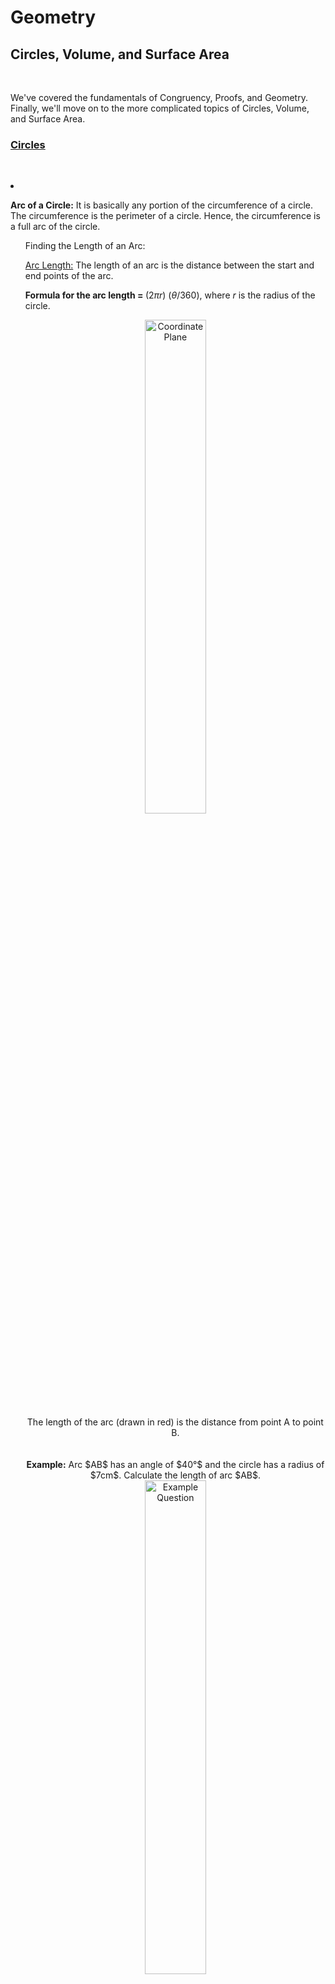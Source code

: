 <link rel="stylesheet" href="../../contentStyle.css">

<script type="text/javascript" async="" src="https://cdnjs.cloudflare.com/ajax/libs/mathjax/2.7.4/MathJax.js?config=TeX-MML-AM_CHTML"></script>

<h1>Geometry</h1>

<h2>Circles, Volume, and Surface Area</h2><br>

<p>

We've covered the fundamentals of Congruency, Proofs, and Geometry. Finally, we'll move on to the more complicated topics of Circles, Volume, and Surface Area.

</p>

<p>

<h3><u>Circles</u></h3> <br>

<p><li>

<b>Arc of a Circle:</b> It is basically any portion of the circumference of a circle. The circumference is the perimeter of a circle. Hence, the circumference is a full arc of the circle.

<ul>

Finding the Length of an Arc:

<u>Arc Length:</u> The length of an arc is the distance between the start and end points of the arc. <br>

<b>Formula for the arc length = </b> $(2πr)$ $(θ/360)$, where $r$ is the radius of the circle.

<center><img src="https://www.storyofmathematics.com/wp-content/uploads/2020/07/Arc-of-a-Circle.jpg" alt="Coordinate Plane" style="width:45%;">

</center>

<center>The length of the arc (drawn in red) is the distance from point A to point B.</center><br>

<br>

<center><b>Example:</b> Arc $AB$ has an angle of $40°$ and the circle has a radius of $7cm$. Calculate the length of arc $AB$.

<img src="https://www.storyofmathematics.com/wp-content/uploads/2020/07/Arc-of-a-Circle-Example.jpg" alt="Example Question" style="width:45%;">

<br>

<b>Answer:</b> $(2π7)$ $(40/360)$ = $4.884$ cm.

</center>

</ul>

</li></p>

<p><li>

<b>Area of Sector of a Circle:</b> Space enclosed by the sector of a circle.

<b>Formula = </b> Area of sector of circle = $(πr^2)$ $(θ/360)$, where $θ$ is the sector angle subtended by the arc at the center, <b>in degrees</b>. And, $r$ is the radius of the circle.

Area of sector of circle = $(\frac {1}{2})$ $(r^2 θ)$, where $θ$ is the sector angle subtended by the arc at the center, <b>in radians</b>. And, $r$ is the radius of the circle.

<center><img src="https://d138zd1ktt9iqe.cloudfront.net/media/seo_landing_files/area-of-sector-of-a-circle-1637917885.png" alt="Coordinate Plane" style="width:50%;">

<center>&copy; 2022 Cue Learn Pvt. Ltd.</center>

</center>

</li></p>

</p>

<p>

<h3><p><u>Volume Formulas:</u></p></h3>

<p><li>

<b>Volume of a Cube:</b>

Formula = $V = a^3$, where $a$ is the edge of the cube.

</li>

<li>

<b>Volume of a Rectangular Prism:</b>

Formula = $V = w*h*l$, where $w$ is the width of the prism, $h$ is the height of the prism, and $l$ is the length of the prism.

</li>

<li>

<b>Volume of a Cylinder:</b>

Formula = $V = πr^2h$, where $r$ is the radius of the cylinder, and $h$ is the height of the cylinder.

</li>

<li>

<b>Volume of a Sphere:</b>

Formula = $V = \frac {4}{3}$ $πr^3$, where $r$ is the radius of the sphere.

</li>

<li>

<b>Volume of a Cone:</b>

Formula = $V = πr^2h/3$, where $r$ is the radius of the cone, and $h$ is the height of the cone.

</li>

<li>

<b>Volume of a Pyramid:</b>

Formula = $V = l * w * (\frac{h}{3})$, where $w$ is the width of the pyramid, $h$ is the height of the pyramid, and $l$ is the base length of the pyramid.

</li></p>

</p>

<p>

<h3><p><u>Surface Area Formulas:</u></p></h3>

<p><li>

<b>Surface Area of a Cube:</b>

Formula = $SA = 6a^2$, where $a$ is the edge of the cube.

</li>

<li>

<b>Surface Area of a Rectangular Prism:</b>

Formula = $SA = 2w*h + 2w*l + 2h*l $, where $w$ is the width of the prism, $h$ is the height of the prism, and $l$is the length of the prism.

</li>

<li>

<b>Surface Area of a Cylinder:</b>

Formula = $SA = 2πr^2 + 2πrh$, where $r$ is the radius of the cylinder, and $h$ is the height of the cylinder.

</li>

<li>

<b>Surface Area of a Sphere:</b>

Formula = $SA = 4πr^2$, where $r$ is the radius of the sphere.

</li>

<li>

<b>Surface Area of a Cone:</b>

Formula = $SA = πr^2 + πrl$, where $r$ is the radius of the cone, $h$ is the height of the cone, and $l$ is the slant height of the cone.

</li></p>

</p>
